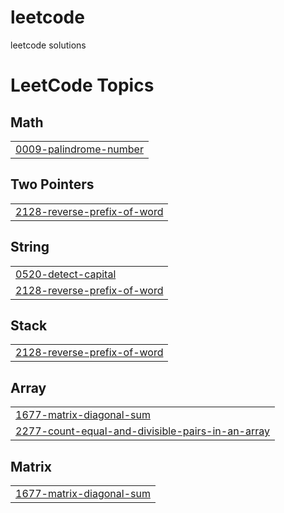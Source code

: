 # leetcode
leetcode solutions

<!---LeetCode Topics Start-->
# LeetCode Topics
## Math
|  |
| ------- |
| [0009-palindrome-number](https://github.com/ayaluribhavanareddy/leetcode/tree/master/0009-palindrome-number) |
## Two Pointers
|  |
| ------- |
| [2128-reverse-prefix-of-word](https://github.com/ayaluribhavanareddy/leetcode/tree/master/2128-reverse-prefix-of-word) |
## String
|  |
| ------- |
| [0520-detect-capital](https://github.com/ayaluribhavanareddy/leetcode/tree/master/0520-detect-capital) |
| [2128-reverse-prefix-of-word](https://github.com/ayaluribhavanareddy/leetcode/tree/master/2128-reverse-prefix-of-word) |
## Stack
|  |
| ------- |
| [2128-reverse-prefix-of-word](https://github.com/ayaluribhavanareddy/leetcode/tree/master/2128-reverse-prefix-of-word) |
## Array
|  |
| ------- |
| [1677-matrix-diagonal-sum](https://github.com/ayaluribhavanareddy/leetcode/tree/master/1677-matrix-diagonal-sum) |
| [2277-count-equal-and-divisible-pairs-in-an-array](https://github.com/ayaluribhavanareddy/leetcode/tree/master/2277-count-equal-and-divisible-pairs-in-an-array) |
## Matrix
|  |
| ------- |
| [1677-matrix-diagonal-sum](https://github.com/ayaluribhavanareddy/leetcode/tree/master/1677-matrix-diagonal-sum) |
<!---LeetCode Topics End-->